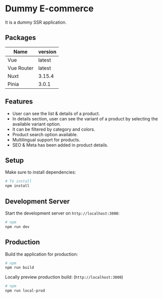 # Dummy E-commerce
It is a dummy SSR application.

## Packages
| Name      | version |
| ----------|---------|
| Vue       | latest  |
| Vue Router| latest  |
| Nuxt      | 3.15.4  |
| Pinia     | 3.0.1   |

## Features
* User can see the list & details of a product.
* In details section, user can see the variant of a product by selecting the available variant option.
* It can be filtered by category and colors.
* Product search option available.
* Multilingual support for products.
* SEO & Meta has been added in product details.

## Setup

Make sure to install dependencies:

```bash
# To install
npm install
```

## Development Server

Start the development server on `http://localhost:3000`:

```bash
# npm
npm run dev
```

## Production

Build the application for production:

```bash
# npm
npm run build
```

Locally preview production build: (`http://localhost:3000`)

```bash
# npm
npm run local-prod
```
